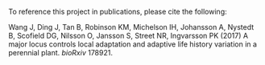 To reference this project in publications, please cite the following:

Wang J, Ding J, Tan B, Robinson KM, Michelson IH, Johansson A, Nystedt B, Scofield DG, Nilsson O, Jansson S, Street NR, Ingvarsson PK (2017) A major locus controls local adaptation and adaptive life history variation in a perennial plant. *bioRxiv* 178921.
